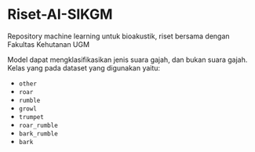 # Riset-AI-SIKGM
Repository machine learning untuk bioakustik, riset bersama dengan Fakultas Kehutanan UGM

Model dapat mengklasifikasikan jenis suara gajah, dan bukan suara gajah. Kelas yang pada dataset yang digunakan yaitu:
- `other`
- `roar`
- `rumble`
- `growl`
- `trumpet`
- `roar_rumble`
- `bark_rumble`
- `bark`
